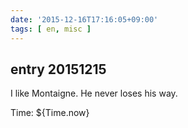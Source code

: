 ```yaml
---
date: '2015-12-16T17:16:05+09:00'
tags: [ en, misc ]
---
```


## entry 20151215

I like Montaigne. He never loses his way.

Time: ${Time.now}

